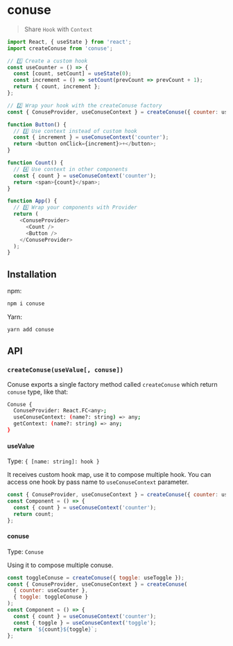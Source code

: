 # conuse

> Share `Hook` with `Context`

```js
import React, { useState } from 'react';
import createConuse from 'conuse';

// 1️⃣ Create a custom hook
const useCounter = () => {
  const [count, setCount] = useState(0);
  const increment = () => setCount(prevCount => prevCount + 1);
  return { count, increment };
};

// 2️⃣ Wrap your hook with the createConuse factory
const { ConuseProvider, useConuseContext } = createConuse({ counter: useCounter });

function Button() {
  // 3️⃣ Use context instead of custom hook
  const { increment } = useConuseContext('counter');
  return <button onClick={increment}>+</button>;
}

function Count() {
  // 4️⃣ Use context in other components
  const { count } = useConuseContext('counter');
  return <span>{count}</span>;
}

function App() {
  // 5️⃣ Wrap your components with Provider
  return (
    <ConuseProvider>
      <Count />
      <Button />
    </ConuseProvider>
  );
}
```

## Installation

npm:

```sh
npm i conuse
```

Yarn:

```sh
yarn add conuse
```

## API

### `createConuse(useValue[, conuse])`

Conuse exports a single factory method called `createConuse` which return `conuse` type, like that:

```sh
Conuse {
  ConuseProvider: React.FC<any>;
  useConuseContext: (name?: string) => any;
  getContext: (name?: string) => any;
}
```

#### useValue

Type: `{ [name: string]: hook }`

It receives custom hook map, use it to compose multiple hook. You can access one hook by pass name to `useConuseContext` parameter.

```js
const { ConuseProvider, useConuseContext } = createConuse({ counter: useCounter });
const Component = () => {
  const { count } = useConuseContext('counter');
  return count;
};
```

#### conuse

Type: `Conuse`

Using it to compose multiple conuse.

```js
const toggleConuse = createConuse({ toggle: useToggle });
const { ConuseProvider, useConuseContext } = createConuse(
  { counter: useCounter },
  { toggle: toggleConuse }
);
const Component = () => {
  const { count } = useConuseContext('counter');
  const { toggle } = useConuseContext('toggle');
  return `${count}${toggle}`;
};
```
